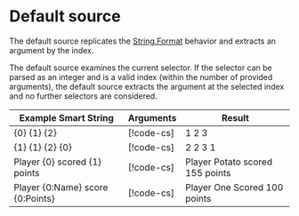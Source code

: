 # Default source

The default source replicates the [String.Format](https://docs.microsoft.com/en-us/dotnet/api/system.string.format) behavior and extracts an argument by the index.

The default source examines the current selector. If the selector can be parsed as an integer and is a valid index (within the number of provided arguments), the default source extracts the argument at the selected index and no further selectors are considered.

| **Example Smart String**         | **Arguments**                                                                     | **Result**                      |
|----------------------------------|-----------------------------------------------------------------------------------|---------------------------------|
| {0} {1} {2}                      | [!code-cs[](../../DocCodeSamples.Tests/SmartStringSamples.cs#args-one-two-three)] | 1 2 3                           |
| {1} {1} {2} {0}                  | [!code-cs[](../../DocCodeSamples.Tests/SmartStringSamples.cs#args-one-two-three)] | 2 2 3 1                         |
| Player {0} scored {1} points     | [!code-cs[](../../DocCodeSamples.Tests/SmartStringSamples.cs#args-string-int)]    | Player Potato scored 155 points |
| Player {0:Name} score {0:Points} | [!code-cs[](../../DocCodeSamples.Tests/SmartStringSamples.cs#args-anon-class)]    | Player One Scored 100 points    |
